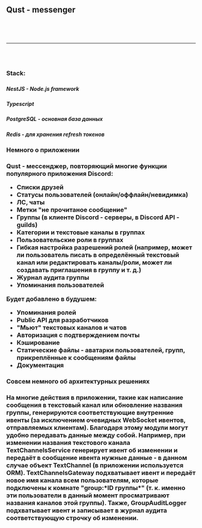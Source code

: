 <h2>Qust - messenger<h2>

<br><hr><br>

<h3>Stack:<h3>
<h5>NestJS - Node.js framework<h5>
<h5>Typescript<h5>
<h5>PostgreSQL - основная база данных<h5>
<h5>Redis - для хранения refresh токенов<h5>



<h3>Немного о приложении<h3>
<p>Qust - мессенджер, повторяющий многие функции популярного приложения Discord:<p>

* Списки друзей
* Статусы пользователей (онлайн/оффлайн/невидимка)
* ЛС, чаты
* Метки "не прочитаное сообщение"
* Группы (в клиенте Discord - серверы, в Discord API - guilds)
* Категории и текстовые каналы в группах
* Пользовательские роли в группах
* Гибкая настройка разрешений ролей (например, может ли пользователь писать в определённый текстовый канал или редактировать каналы/роли, может ли создавать приглашения в группу и т. д.)
* Журнал аудита группы
* Упоминания пользователей

<p>Будет добавлено в будушем:<p>

* Упоминания ролей
* Public API для разработчиков
* "Мьют" текстовых каналов и чатов
* Авторизация с подтверждением почты
* Кэширование
* Статические файлы - аватарки пользователей, групп, прикреплённые к сообщениям файлы
* Документация



<h3>Совсем немного об архитектурных решениях<h3>

<p>На многие действия в приложении, такие как написание сообщения в текстовый канал или обновление названия группы, генерируются соответствующие внутренние ивенты (за исключением очевидных WebSocket ивентов, отправляемых клиентам). Благодаря этому модули могут удобно передавать данные между собой. Например, при изменении названия текстового канала TextChannelsService генерирует ивент об изменении и передаёт в сообщение ивента нужные данные - в данном случае объект TextChannel (в приложении используется ORM). TextChannelsGateway подхватывает ивент и передаёт новое имя канала всем пользователям, которые подключены к комнате "group:*ID группы*" (т. к. именно эти пользователи в данный момент просматривают названия каналов этой группы). Также, GroupAuditLogger подхватывает ивент и записывает в журнал аудита соответствующую строчку об изменении.<p>